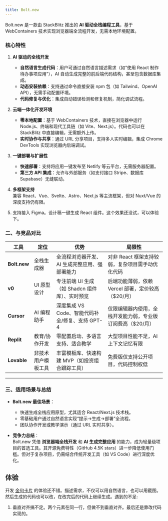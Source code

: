 ```yaml
---
title: Bolt.new
---
```


Bolt.new 是一款由 StackBlitz 推出的 **AI 驱动全栈编程工具**，基于 WebContainers 技术实现浏览器端全流程开发，无需本地环境配置。

### 核心特性
1. **AI 驱动的全栈开发**  
   - **自然语言生成代码**：用户可通过自然语言描述需求（如“使用 React 制作待办事项应用”），AI 自动生成完整的前后端代码结构，甚至包含数据库集成。
   - **动态安装依赖**：支持通过命令直接安装 npm 包（如 Tailwind、OpenAI API），无需手动配置环境。
   - **代码修复与优化**：集成自动错误检测和修复机制，简化调试流程。

2. **云端一体化开发环境**  
   - **零本地配置**：基于 WebContainers 技术，直接在浏览器中运行 Node.js、终端和现代工具链（如 Vite、Next.js）。代码也可以在 StackBlitz 中直接编辑，无需额外上传。
   - **实时协作与共享**：通过 URL 分享项目，支持多人实时编辑，集成 Chrome DevTools 实现浏览器内后端调试。

3. **一键部署与扩展性**  
   - **快速部署**：支持将应用一键发布至 Netlify 等云平台，无需服务器配置。
   - **第三方 API 集成**：允许与外部服务（如支付接口 Stripe、数据库 Supabase）无缝联动。

4. **多框架支持**  
   兼容 React、Vue、Svelte、Astro、Next.js 等主流框架，但对 Nuxt/Vue 的深度支持仍有限。

5. 支持接入 Figma。设计稿一键生成 React 组件。这个效果还没试，可以体验下。

### **二、与竞品对比**
| **工具**     | **定位**           | **优势**                                        | **局限性**                                                 |
| ------------ | ------------------ | ----------------------------------------------- | ---------------------------------------------------------- |
| **Bolt.new** | 全栈生成器         | 全流程浏览器开发、AI 生成完整应用、强部署能力   | 对非 React 框架支持较弱，复杂项目需手动优化代码            |
| **v0**       | UI 原型设计        | 专注前端 UI 生成（如 Shadcn 组件库）、实时预览  | 后端功能薄弱，依赖 Vercel 部署，定价较高（$20/月）         |
| **Cursor**   | AI 编程助手        | 深度集成 VS Code、智能代码补全/修复、支持 GPT-4 | 仅限编辑器内使用，全栈开发能力弱，专业版订阅费高（$20/月） |
| **Replit**   | 教育/协作开发      | 零配置启动、多语言支持、适合教学                | 大型项目性能不足，AI 上下文记忆有限                        |
| **Lovable**  | 非技术用户模板工具 | 丰富模板库、快速构建 MVP（如投资组合跟踪工具）  | 免费版仅支持公开项目，代码控制权低                         |

---

### **三、适用场景与总结**
- **Bolt.new 最佳场景**：  
  - 快速生成全栈应用原型，尤其适合 React/Next.js 技术栈。  
  - 零基础用户通过自然语言实现“提示→生成→部署”全流程。  
  - 团队协作开发或教学演示（通过 URL 实时共享）。

- **竞争力总结**：  
  Bolt.new 凭借 **浏览器端全栈开发** 和 **AI 生成完整应用** 的能力，成为轻量级项目的首选工具。其开源免费特性（GitHub 4.5K stars）进一步降低使用门槛。但对于复杂项目，仍需结合传统开发工具（如 VS Code）进行深度优化。

## 体验
开发 [金句卡片](../l/llm-convert-to-memorable-quote-card.md) 的体验还不错。描述需求，不仅可以用自然语言，也可以用截图。然后生成的代码也可以改，在改完后的代码上继续生成。遇到的不足:
1. 垂直对齐搞不定。两个元素在同一行，但做不到垂直对齐。最后还是靠改代码实现的。